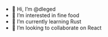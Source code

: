 - 👋 Hi, I’m @dleged
- 👀 I’m interested in fine food
- 🌱 I’m currently learning Rust
- 💞️ I’m looking to collaborate on React

<!---
dleged/dleged is a ✨ special ✨ repository because its `README.md` (this file) appears on your GitHub profile.
You can click the Preview link to take a look at your changes.
--->

